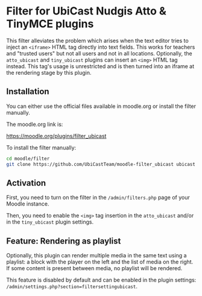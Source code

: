 # Filter for UbiCast Nudgis Atto & TinyMCE plugins

This filter alleviates the problem which arises when the text editor tries to inject an `<iframe>` HTML tag directly into text fields. This works for teachers and "trusted users" but not all users and not in all locations. Optionally, the `atto_ubicast` and `tiny_ubicast` plugins can insert an `<img>` HTML tag instead. This tag's usage is unrestricted and is then turned into an iframe at the rendering stage by this plugin.


## Installation

You can either use the official files available in moodle.org or install the filter manually.

The moodle.org link is:

https://moodle.org/plugins/filter_ubicast

To install the filter manually:

```bash
cd moodle/filter
git clone https://github.com/UbiCastTeam/moodle-filter_ubicast ubicast
```


## Activation

First, you need to turn on the filter in the `/admin/filters.php` page of your Moodle instance.

Then, you need to enable the `<img>` tag insertion in the `atto_ubicast` and/or in the `tiny_ubicast` plugin settings.


## Feature: Rendering as playlist

Optionally, this plugin can render multiple media in the same text using a playlist: a block with the player on the left and the list of media on the right. If some content is present between media, no playlist will be rendered.

This feature is disabled by default and can be enabled in the plugin settings: `/admin/settings.php?section=filtersettingubicast`.
